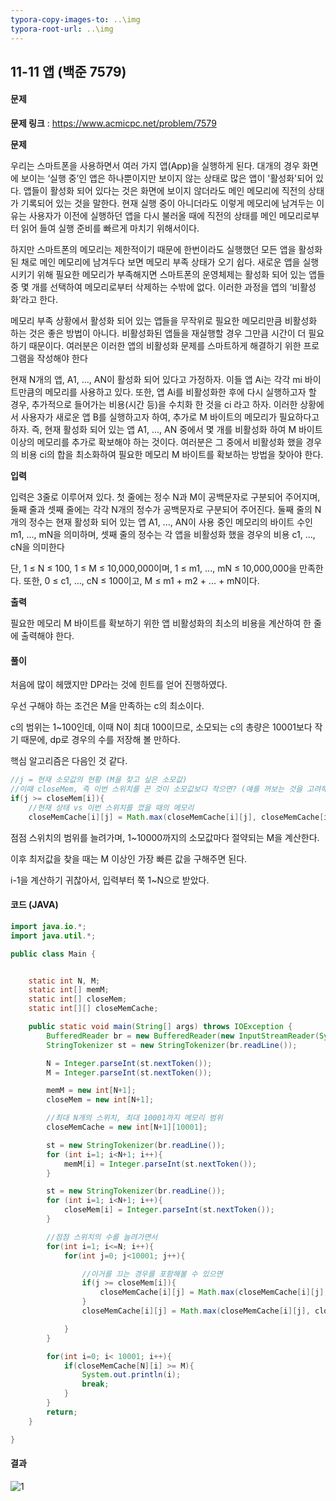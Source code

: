 ```yaml
---
typora-copy-images-to: ..\img
typora-root-url: ..\img
---
```


## 11-11 앱 (백준 7579)

#### 문제

**문제 링크** : https://www.acmicpc.net/problem/7579

**문제**

우리는 스마트폰을 사용하면서 여러 가지 앱(App)을 실행하게 된다. 대개의 경우 화면에 보이는 ‘실행 중’인 앱은 하나뿐이지만 보이지 않는 상태로 많은 앱이 '활성화'되어 있다. 앱들이 활성화 되어 있다는 것은 화면에 보이지 않더라도 메인 메모리에 직전의 상태가 기록되어 있는 것을 말한다. 현재 실행 중이 아니더라도 이렇게 메모리에 남겨두는 이유는 사용자가 이전에 실행하던 앱을 다시 불러올 때에 직전의 상태를 메인 메모리로부터 읽어 들여 실행 준비를 빠르게 마치기 위해서이다.

하지만 스마트폰의 메모리는 제한적이기 때문에 한번이라도 실행했던 모든 앱을 활성화된 채로 메인 메모리에 남겨두다 보면 메모리 부족 상태가 오기 쉽다. 새로운 앱을 실행시키기 위해 필요한 메모리가 부족해지면 스마트폰의 운영체제는 활성화 되어 있는 앱들 중 몇 개를 선택하여 메모리로부터 삭제하는 수밖에 없다. 이러한 과정을 앱의 ‘비활성화’라고 한다.

메모리 부족 상황에서 활성화 되어 있는 앱들을 무작위로 필요한 메모리만큼 비활성화 하는 것은 좋은 방법이 아니다. 비활성화된 앱들을 재실행할 경우 그만큼 시간이 더 필요하기 때문이다. 여러분은 이러한 앱의 비활성화 문제를 스마트하게 해결하기 위한 프로그램을 작성해야 한다

현재 N개의 앱, A1, ..., AN이 활성화 되어 있다고 가정하자. 이들 앱 Ai는 각각 mi 바이트만큼의 메모리를 사용하고 있다. 또한, 앱 Ai를 비활성화한 후에 다시 실행하고자 할 경우, 추가적으로 들어가는 비용(시간 등)을 수치화 한 것을 ci 라고 하자. 이러한 상황에서 사용자가 새로운 앱 B를 실행하고자 하여, 추가로 M 바이트의 메모리가 필요하다고 하자. 즉, 현재 활성화 되어 있는 앱 A1, ..., AN 중에서 몇 개를 비활성화 하여 M 바이트 이상의 메모리를 추가로 확보해야 하는 것이다. 여러분은 그 중에서 비활성화 했을 경우의 비용 ci의 합을 최소화하여 필요한 메모리 M 바이트를 확보하는 방법을 찾아야 한다.

**입력**

입력은 3줄로 이루어져 있다. 첫 줄에는 정수 N과 M이 공백문자로 구분되어 주어지며, 둘째 줄과 셋째 줄에는 각각 N개의 정수가 공백문자로 구분되어 주어진다. 둘째 줄의 N개의 정수는 현재 활성화 되어 있는 앱 A1, ..., AN이 사용 중인 메모리의 바이트 수인 m1, ..., mN을 의미하며, 셋째 줄의 정수는 각 앱을 비활성화 했을 경우의 비용 c1, ..., cN을 의미한다

단, 1 ≤ N ≤ 100, 1 ≤ M ≤ 10,000,000이며, 1 ≤ m1, ..., mN ≤ 10,000,000을 만족한다. 또한, 0 ≤ c1, ..., cN ≤ 100이고, M ≤ m1 + m2 + ... + mN이다.

**출력**

필요한 메모리 M 바이트를 확보하기 위한 앱 비활성화의 최소의 비용을 계산하여 한 줄에 출력해야 한다. 



#### 풀이

처음에 많이 헤맸지만 DP라는 것에 힌트를 얻어 진행하였다.



우선 구해야 하는 조건은 M을 만족하는 c의 최소이다.

c의 범위는 1~100인데, 이때 N이 최대 100이므로, 소모되는 c의 총량은 10001보다 작기 때문에, dp로 경우의 수를 저장해 볼 만하다.



핵심 알고리즘은 다음인 것 같다.

````java
//j = 현재 소모값의 현황 (M을 찾고 싶은 소모값)
//이때 closeMem, 즉 이번 스위치를 끈 것이 소모값보다 작으면? (얘를 꺼보는 것을 고려해볼 수 있으면)
if(j >= closeMem[i]){
    //현재 상태 vs 이번 스위치를 껐을 때의 메모리
    closeMemCache[i][j] = Math.max(closeMemCache[i][j], closeMemCache[i-1][j-closeMem[i]] + memM[i]);
````



점점 스위치의 범위를 늘려가며, 1~10000까지의 소모값마다 절약되는 M을 계산한다.

이후 최저값을 찾을 때는 M 이상인 가장 빠른 값을 구해주면 된다.

i-1을 계산하기 귀찮아서, 입력부터 쭉 1~N으로 받았다.



#### 코드 (JAVA)

````java
import java.io.*;
import java.util.*;

public class Main {


    static int N, M;
    static int[] memM;
    static int[] closeMem;
    static int[][] closeMemCache;

    public static void main(String[] args) throws IOException {
        BufferedReader br = new BufferedReader(new InputStreamReader(System.in));
        StringTokenizer st = new StringTokenizer(br.readLine());

        N = Integer.parseInt(st.nextToken());
        M = Integer.parseInt(st.nextToken());

        memM = new int[N+1];
        closeMem = new int[N+1];

        //최대 N개의 스위치, 최대 10001까지 메모리 범위
        closeMemCache = new int[N+1][10001];

        st = new StringTokenizer(br.readLine());
        for (int i=1; i<N+1; i++){
            memM[i] = Integer.parseInt(st.nextToken());
        }

        st = new StringTokenizer(br.readLine());
        for (int i=1; i<N+1; i++){
            closeMem[i] = Integer.parseInt(st.nextToken());
        }

        //점점 스위치의 수를 늘려가면서
        for(int i=1; i<=N; i++){
            for(int j=0; j<10001; j++){

                //이거를 끄는 경우를 포함해볼 수 있으면
                if(j >= closeMem[i]){
                    closeMemCache[i][j] = Math.max(closeMemCache[i][j], closeMemCache[i-1][j-closeMem[i]] + memM[i]);
                }
                closeMemCache[i][j] = Math.max(closeMemCache[i][j], closeMemCache[i-1][j]);

            }
        }

        for(int i=0; i< 10001; i++){
            if(closeMemCache[N][i] >= M){
                System.out.println(i);
                break;
            }
        }
        return;
    }

}
````



#### 결과

![1](result-11-11.png)

